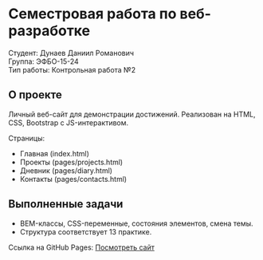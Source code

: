 # Семестровая работа по веб-разработке

Студент: Дунаев Даниил Романович  
Группа: ЭФБО-15-24  
Тип работы: Контрольная работа №2

## О проекте

Личный веб-сайт для демонстрации достижений. Реализован на HTML, CSS, Bootstrap с JS-интерактивом.

Страницы:  
- Главная (index.html)  
- Проекты (pages/projects.html)  
- Дневник (pages/diary.html)  
- Контакты (pages/contacts.html)  

## Выполненные задачи

- BEM-классы, CSS-переменные, состояния элементов, смена темы.  
- Структура соответствует 13 практике.  

Ссылка на GitHub Pages: [Посмотреть сайт](https://danydunaev.github.io/frontend-and-backend-practice/)